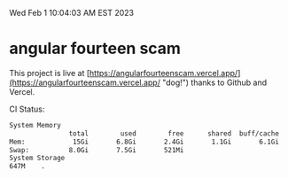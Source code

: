 Wed Feb  1 10:04:03 AM EST 2023

# angular fourteen scam


This project is live at [https://angularfourteenscam.vercel.app/](https://angularfourteenscam.vercel.app/ "dog!") thanks to Github and Vercel.

CI Status: 

```bash
System Memory
               total        used        free      shared  buff/cache   available
Mem:            15Gi       6.8Gi       2.4Gi       1.1Gi       6.1Gi       7.0Gi
Swap:          8.0Gi       7.5Gi       521Mi
System Storage
647M	.
